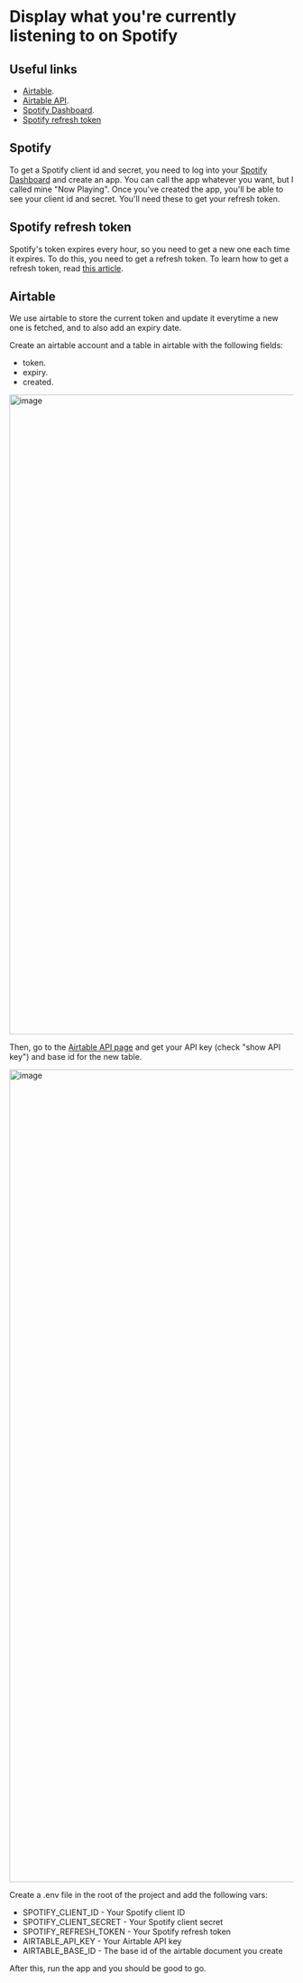 # Display what you're currently listening to on Spotify

## Useful links

- [Airtable](https://airtable.com/).
- [Airtable API](https://airtable.com/api).
- [Spotify Dashboard](https://developer.spotify.com/dashboard/applications).
- [Spotify refresh token](https://benwiz.com/blog/create-spotify-refresh-token/)

## Spotify

To get a Spotify client id and secret, you need to log into your [Spotify Dashboard](https://developer.spotify.com/dashboard/applications) and create an app. You can call the app whatever you want, but I called mine "Now Playing". Once you've created the app, you'll be able to see your client id and secret. You'll need these to get your refresh token.

## Spotify refresh token

Spotify's token expires every hour, so you need to get a new one each time it expires. To do this, you need to get a refresh token. To learn how to get a refresh token, read [this article](https://benwiz.com/blog/create-spotify-refresh-token/).


## Airtable

We use airtable to store the current token and update it everytime a new one is fetched, and to also add an expiry date.

Create an airtable account and a table in airtable with the following fields:
- token.
- expiry.
- created.

<img width="1132" alt="image" src="https://user-images.githubusercontent.com/48622375/194784185-f79cf04c-b47b-4ede-9d7e-4b7c9cd04f63.png">


Then, go to the [Airtable API page](https://airtable.com/api) and get your API key (check "show API key") and base id for the new table.

<img width="1438" alt="image" src="https://user-images.githubusercontent.com/48622375/194784203-7b67196a-d92d-42ad-9142-afa060c54e66.png">

Create a .env file in the root of the project and add the following vars:

- SPOTIFY_CLIENT_ID - Your Spotify client ID
- SPOTIFY_CLIENT_SECRET - Your Spotify client secret
- SPOTIFY_REFRESH_TOKEN - Your Spotify refresh token
- AIRTABLE_API_KEY - Your Airtable API key
- AIRTABLE_BASE_ID - The base id of the airtable document you create

After this, run the app and you should be good to go.
